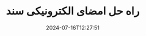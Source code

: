 ---
############################# Static ############################
layout: "family"
date:  2024-07-16T12:27:51
draft: false

product: "Signature"
product_tag: "signature"

lang: fa

############################# Head ############################
head_title: "C#.NET، Java، برنامه های امضای دیجیتال Node.js"
head_description: "امضاهای الکترونیکی را در برنامه‌های NET، جاوا یا Node.js با GroupDocs.Signature ادغام کنید. فرمت های رایج اسناد تجاری را امضا کنید."

############################# Header ############################
title: "راه حل امضای الکترونیکی سند"
description:  |
  با استفاده از APIهای انعطاف پذیر و راه حل های مبتنی بر برنامه برای برنامه نویسان و کاربران نهایی، اسناد و تصاویر دیجیتال را در هر پلتفرمی امضا کنید.

  امضاهای اضافه شده قبلی را با استفاده از روش های پیشرفته جستجو و اصلاح کنید.

  از اسناد در برابر تغییرات با گواهی های دیجیتال محافظت کنید و ابرداده های پنهان را کنترل کنید.

############################# Supported Platforms ###############################
supported_platforms:
  enable: true
  head_title: "پلتفرم خود را انتخاب کنید"
  title: "استقلال سکو"
  description: "کتابخانه GroupDocs.Signature سیستم عامل ها و چارچوب های زیر را پشتیبانی می کند:"
  details_link_title: "بیشتر بدانید"

  items:
    # items loop
    - title: ".NET"
      description: GroupDocs.Signature .NET 
      color: "blue"
      tag: "net"
      link: "/signature/net/"
      features_link: "https://docs.groupdocs.com/signature/net/system-requirements/"
      features:
          # features loop
          - rows: "3"
            content: |
                    .NET Framework 4.6.2 or higher <br> .NET Core 3.0 or higher <br> .NET 6.0 or higher
      
          # features loop
          - rows: "4"
            content: |
                    Windows <br> Linux <br> Mac OS <br> Microsoft Azure
      
          # features loop
          - rows: "3"
            content: |
                    Microsoft Visual Studio <br> JetBrains Rider <br> Microsoft Visual Code
      
          # features loop
          - rows: "1"
            content: |
                    60+ file formats
      

    # items loop
    - title: "Java"
      description: GroupDocs.Signature Java
      color: "red"
      tag: "java"
      link: "/signature/java/"
      features_link: "https://docs.groupdocs.com/signature/java/system-requirements/"
      features:
          # features loop
          - rows: "3"
            content: |
                    Java 8 or higher
      
          # features loop
          - rows: "4"
            content: |
                    Windows <br> Linux <br> Mac OS
      
          # features loop
          - rows: "3"
            content: |
                    IntelliJ IDEA <br> Eclipse <br> NetBeans
      
          # features loop
          - rows: "1"
            content: |
                    60+ file formats

    # items loop
    - title: "Node.js"
      description: GroupDocs.Signature Node.js
      color: "green"
      tag: "nodejs-java"
      link: "/signature/nodejs-java/"
      features_link: "https://docs.groupdocs.com/signature/"
      features:
          # features loop
          - rows: "3"
            content: |
                    Node.js 16+ and J2SE 8.0 (1.8)+
      
          # features loop
          - rows: "4"
            content: |
                    Windows <br> Linux <br> Mac OS
      
          # features loop
          - rows: "3"
            content: |
                    Atom <br> Visual Studio Code <br> هر ویرایشگر متن دیگری
      
          # features loop
          - rows: "1"
            content: |
                    60+ file formats

############################# Features ###############################
features:
  enable: true
  title: "ویژگی های کلیدی GroupDocs.Signature"
  description: "راه حل ما برای افزودن انواع مختلف امضا به فرمت های رایج اسناد و فایل طراحی شده است. فرآیندهای کسب و کار خود را به راحتی غنی کنید."

  items:
    # items loop
    - icon: "additional"
      title: "داده های خود را با امضا غنی کنید"
      content: "متن، تصاویر، واترمارک و غیره را به اسناد تجاری خود اضافه کنید."

    # items loop
    - icon: "protect"
      title: "از محتوای اسناد محافظت کنید"
      content: "با مهر و موم کردن با گواهی دیجیتال، تغییر سند را ممنوع کنید."

    # items loop
    - icon: "search"
      title: "داده ها و بارکدهای پنهان را اضافه کنید"
      content: "از ابرداده برای ذخیره اطلاعات نامرئی یا قرار دادن بارکدهای سفارشی در صفحات استفاده کنید."

    # items loop
    - icon: "manipulate"
      title: "دستکاری امضاها"
      content: "جستجو، به روز رسانی، یا حذف همه امضاهایی که قبلا اضافه شده اند."

############################# Code samples ############################
code_samples:
  enable: true
  title: "با استفاده از امضا از فایل های خود محافظت کنید"
  description: "نمونه کد GroupDocs.Signature"
  items:
    # code sample loop
    - title: "کد QR را ایجاد و اضافه کنید"
      content: |
       GroupDocs.Signature به ما امکان می‌دهد کدهای QR را تولید و به اسناد با قالب‌های پشتیبانی شده اضافه کنیم. مسیر سندی را که باید امضا شود ارائه دهید و گزینه های متنی و تصویری کد QR مورد نظر را تنظیم کنید. می توانید تصویر کد QR تولید شده را در هر ناحیه از هر صفحه سند قرار دهید.
      samples:
        - language: "C#"
          color: "blue"
          content: |
            ```csharp {style=abap}   
            // سند را برای امضا مشخص کنید
            using (Signature signature = new Signature("source.docx"))
            {
                // گزینه های علامت QR-code را ایجاد کنید
                QrCodeSignOptions options = new QrCodeSignOptions("JohnSmith")
                {
                    // گزینه های کد QR را تنظیم کنید
                    EncodeType = QrCodeTypes.QR,
                    Left = 50,
                    Top = 150,
                };

                // فایل پردازش شده را امضا و ذخیره کنید
                SignResult result = signature.Sign("result.docx", options);
            }
            ```
        - language: "Java"
          color: "red"
          content: |
            ```java {style=abap}   
            // سند را برای امضا مشخص کنید
            Signature signature = new Signature("source.docx");

            // گزینه های علامت QR-code را ایجاد کنید
            QrCodeSignOptions options = new QrCodeSignOptions("JohnSmith");

            // گزینه های کد QR را تنظیم کنید
            options.setEncodeType(QrCodeTypes.QR);
            options.setLeft(50);
            options.setTop(100);

            // فایل پردازش شده را امضا و ذخیره کنید
            signature.sign("result.docx", options);
            ```
        - language: "TypeScript"
          color: "green"
          content: |
            ```javascript {style=abap}  
            const signatureLib = require('@groupdocs/groupdocs.signature')

            // سند را برای امضا مشخص کنید
            const signature = new signatureLib.Signature('source.docx');

            // گزینه های علامت QR-code را ایجاد کنید
            const options = new signatureLib.QrCodeSignOptions('JohnSmith');

            // گزینه های کد QR را تنظیم کنید
            options.setEncodeType(signatureLib.QrCodeTypes.QR);
            options.setLeft(50);
            options.setTop(100);

            // فایل پردازش شده را امضا و ذخیره کنید
            signature.sign('result.docx', options);
            ```

############################# Supported Formats ###############################
formats:
  enable: true
  title: "بیش از 60 فرمت فایل پشتیبانی می شود"
  description: "GroupDocs.Signature تقریباً از همه فرمت‌های فایل محبوب پشتیبانی می‌کند"

############################# Metrics ###############################
metrics:
  enable: true
  title: "داده های آماری کتابخانه ما"
  description: "معیارهای کلیدی محصول را بررسی کنید و بینش هایی را در مورد دستاوردها، تأثیر و رشد ما آشکار کنید"

  items:
    # items loop
    - number: "50+"
      title: "فرمت های پشتیبانی شده"
      content: "امضای بیش از 60 مورد از محبوب ترین فرمت های فایل تجاری."

    # items loop
    - number: "500k"
      title: "دانلودهای NuGet"
      content: "GroupDocs.Signature برای دات نت یک کتابخانه محبوب با بیش از 550000 بارگیری در NuGet است."

    # items loop
    - number: "15k"
      title: "Maven دانلود می کند"
      content: "توسعه دهندگان جاوا GroupDocs.Signature را بیش از 15 هزار بار در Maven دانلود کرده اند."

    # items loop
    - number: "140+"
      title: "مشتریان خوشحال"
      content: "توسعه دهندگان فردی و شرکت های برتر در سراسر جهان از محصولات ما برای ایجاد راه حل های نوآورانه استفاده می کنند."


############################# Customers ###############################
customers:
  enable: true
  title: "مشتریان خوشحال ما"
  description: "کتابخانه های GroupDocs توسط برندهای مشهور و برجسته جهانی در سراسر جهان به کار گرفته می شوند"

  items:
    # items loop
    - title: "BenQ Corporation"
      logo: "benq"
      
    # items loop
    - title: "Nasdaq Stock Market"
      logo: "nasdaq"
      
    # items loop
    - title: "AT&T Inc."
      logo: "att"
      
    # items loop
    - title: "Customer logo AstraZeneca"
      logo: "astrazeneca"
      
    # items loop
    - title: "Central Bank of Argentina"
      logo: "argentinacentralbank"
      
    # items loop
    - title: "Roche Holding AG"
      logo: "roche"
      
    # items loop
    - title: "Capita"
      logo: "capita"
      
    # items loop
    - title: "Axa S.A."
      logo: "axa"
      
    # items loop
    - title: "Instructure Inc."
      logo: "instructure"
      
    # items loop
    - title: "Wipro"
      logo: "wipro"


############################# Actions ###############################
actions:
  enable: true
  title: "برای شروع آماده اید؟"
  description: "ویژگی های GroupDocs.Signature را به صورت رایگان در پلتفرم خود امتحان کنید"

  items:
    # items loop
    - title: ".NET"
      color: "blue"
      link: "/signature/net/"

    # items loop
    - title: "Java"
      color: "red"
      link: "/signature/java/"

    # items loop
    - title: "Node.js"
      color: "green"
      link: "/signature/nodejs-java/"      

############################# FAQ ###############################
faq:
  enable: true
  title: "سوالات متداول"
  description: "سوالات متداول ما را کاوش کنید"

  items:
    # items loop
    - question: "آیا GroupDocs.Signature برای امضای اسناد به کتابخانه خارجی نیاز دارد؟"
      answer: "نه، GroupDocs.Signature مستقل کار می کند. هیچ وابستگی شخص ثالثی مانند Adobe Acrobat، Microsoft Office و غیره وجود ندارد."

    # items loop
    - question: "آیا امکان تست ویژگی های GroupDocs.Signature قبل از خرید وجود دارد؟"
      answer: "کاملا! GroupDocs.Signature یک آزمایش رایگان ارائه می‌دهد. آن را نصب کنید و ویژگی های آن را بررسی کنید. توجه داشته باشید که نسخه‌های آزمایشی «نشان‌های آزمایشی» را به اسناد شما اضافه می‌کنند و فقط 3 صفحه اول را پردازش می‌کنند. برای تجربه کامل، یک مجوز موقت 30 روزه رایگان برای دسترسی به همه عملکردها دریافت کنید. جزئیات را در [مجوز موقت](https://purchase.groupdocs.com/temporary-license/) ببینید."

    # items loop
    - question: "چه انواع مجوز ارائه شده است؟"
      answer: "به دنبال مجوز GroupDocs.Signature هستید؟ ما گزینه های مختلفی را متناسب با نیاز شما ارائه می دهیم. بر اساس اندازه تیم، مکان‌های استقرار (دفتر منفرد یا محل کار راه دور)، و اینکه آیا توزیع مشتری نهایی نیاز به اشتراک‌گذاری SDK/API با مشتریان دارد یا خیر، انتخاب کنید. از طرف دیگر، مجوز استفاده ماهانه با برنامه های اندازه گیری شده را انتخاب کنید - فقط برای آنچه استفاده می کنید پرداخت کنید. بهترین مناسب برای خود را در [قیمت گذاری](https://purchase.groupdocs.com/pricing/signature/net/) کشف کنید."

############################# Cloud Links ###############################
cloud_links:
  enable: true
  title: "APIهای کم کد GroupDocs.Signature"
  description: "فایل ها را با استفاده از برنامه خود از طریق REST API مبتنی بر ابر ما امضا کنید."
  
  items:
    # items loop
    - title: "GroupDocs.Signature Cloud for cURL"
      content: "از CURL RESTful API برای قرار دادن امضا روی PDF، Word، Excel، PowerPoint، JPEG و بسیاری از فرمت‌های فایل دیگر استفاده کنید."
      icon: "groupdocs_signature-for-curl"
      link: "https://products.groupdocs.cloud/signature/curl"

    # items loop
    - title: "GroupDocs.Signature Cloud for .NET"
      content: "برنامه های NET خود را با امضای اسناد از طریق Cloud SDK غنی کنید. از اسناد تجاری به روش خود محافظت کنید."
      icon: "groupdocs_signature-for-net"
      link: "https://products.groupdocs.cloud/signature/net"

    # items loop
    - title: "GroupDocs.Signature Cloud for Java"
      content: "GroupDocs.Signature SDK به برنامه‌های جاوای شما برای امضای فایل‌ها به امکانات مختلفی دسترسی می‌دهد."
      icon: "groupdocs_signature-for-java"
      link: "https://products.groupdocs.cloud/signature/java"

############################# App links ###############################
app_links:
  enable: true
  title: "برنامه های وب GroupDocs.Signature"
  description: "GroupDocs.Signature یک برنامه وب رایگان را ارائه می دهد که می توانید اسناد را امضا کنید. بیش از 60 فرمت فایل محبوب را می توان از طریق مرورگر مورد علاقه شما به صورت رایگان امضا کرد."

  items:
    # items loop
    - title: "GroupDocs.Signature Total"
      content: "ابزار آنلاین برای قرار دادن امضا بر روی اسناد از هر دستگاه."
      icon: "groupdocs_watermark-app"
      link: "https://products.groupdocs.app/signature/total"

    # items loop
    - title: "GroupDocs.Signature DOCX"
      content: "MS Word DOCX را به صورت آنلاین امضا کنید."
      icon: "groupdocs_words-app"
      link: "https://products.groupdocs.app/signature/docx"

    # items loop
    - title: "GroupDocs.Signature PDF"
      content: "از اسناد PDF به صورت آنلاین محافظت کنید."
      icon: "groupdocs_pdf-app"
      link: "https://products.groupdocs.app/signature/pdf"


      


---